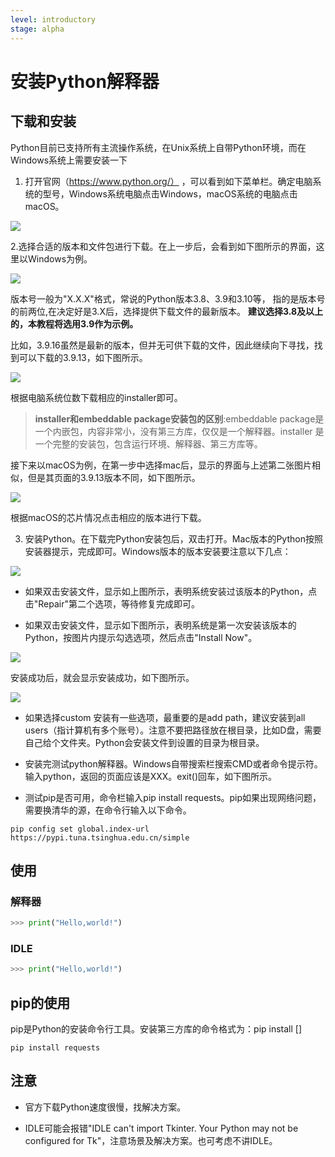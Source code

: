 ```yaml
---
level: introductory
stage: alpha
---
```


# 安装Python解释器

## 下载和安装

Python目前已支持所有主流操作系统，在Unix系统上自带Python环境，而在Windows系统上需要安装一下

1. 打开官网（https://www.python.org/）
，可以看到如下菜单栏。确定电脑系统的型号，Windows系统电脑点击Windows，macOS系统的电脑点击macOS。

![](images/download_menu.png)


2.选择合适的版本和文件包进行下载。在上一步后，会看到如下图所示的界面，这里以Windows为例。

![](images/Python%20release%20for%20windows.png) 

版本号一般为"X.X.X"格式，常说的Python版本3.8、3.9和3.10等，
指的是版本号的前两位,在决定好是3.X后，选择提供下载文件的最新版本。
**建议选择3.8及以上的，本教程将选用3.9作为示例。**

比如，3.9.16虽然是最新的版本，但并无可供下载的文件，因此继续向下寻找，找到可以下载的3.9.13，如下图所示。

![](images/Windows下载2.png)

根据电脑系统位数下载相应的installer即可。

> **installer和embeddable package安装包的区别**:embeddable package是一个内嵌包，内容非常小，没有第三方库，仅仅是一个解释器。installer
> 是一个完整的安装包，包含运行环境、解释器、第三方库等。
    
接下来以macOS为例，在第一步中选择mac后，显示的界面与上述第二张图片相似，但是其页面的3.9.13版本不同，如下图所示。

![](images/MacOS.png)

根据macOS的芯片情况点击相应的版本进行下载。

3. 安装Python。在下载完Python安装包后，双击打开。Mac版本的Python按照安装器提示，完成即可。Windows版本的版本安装要注意以下几点：

![](images/Python已安装.png)

   - 如果双击安装文件，显示如上图所示，表明系统安装过该版本的Python，点击"Repair"第二个选项，等待修复完成即可。

   - 如果双击安装文件，显示如下图所示，表明系统是第一次安装该版本的Python，按图片内提示勾选选项，然后点击"Install Now"。

![](images/windows_installer.png)
   
   安装成功后，就会显示安装成功，如下图所示。

![](images/安装成功.png)

   - 如果选择custom 安装有一些选项，最重要的是add path，建议安装到all users（指计算机有多个账号）。注意不要把路径放在根目录，比如D盘，需要自己给个文件夹。Python会安装文件到设置的目录为根目录。

   - 安装完测试python解释器。Windows自带搜索栏搜索CMD或者命令提示符。输入python，返回的页面应该是XXX。exit()回车，如下图所示。

   - 测试pip是否可用，命令栏输入pip install requests。pip如果出现网络问题，需要换清华的源，在命令行输入以下命令。
   ```shell
   pip config set global.index-url https://pypi.tuna.tsinghua.edu.cn/simple
   ```

## 使用

### 解释器

```python
>>> print("Hello,world!")
```

### IDLE

```python
>>> print("Hello,world!")
```

## pip的使用
pip是Python的安装命令行工具。安装第三方库的命令格式为：pip install []  

```shell
pip install requests
```


## 注意

- 官方下载Python速度很慢，找解决方案。

- IDLE可能会报错"IDLE can't import Tkinter. Your Python may not be configured for Tk"，注意场景及解决方案。也可考虑不讲IDLE。
